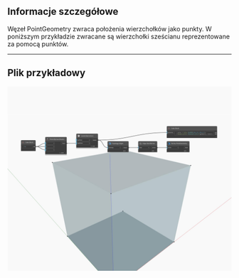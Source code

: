 ## Informacje szczegółowe
Węzeł PointGeometry zwraca położenia wierzchołków jako punkty. W poniższym przykładzie zwracane są wierzchołki sześcianu reprezentowane za pomocą punktów.
___
## Plik przykładowy

![PointGeometry](./Autodesk.DesignScript.Geometry.Vertex.PointGeometry_img.jpg)

